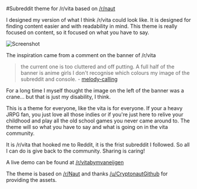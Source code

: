 #Subreddit theme for /r/vita based on [/r/naut](https://github.com/Axel--/Naut-for-reddit)

I designed my version of what I think /r/vita could look like. It is designed for finding content easier and with readability in mind. This theme is really focused on content, so it focused on what you have to say.

![Screenshot](http://i.imgur.com/VOyA7iL.jpg)


The inspiration came from a comment on the banner of /r/vita
> the current one is too cluttered and off putting. A full half of the banner is anime girls I don't recognise which colours my image of the subreddit and console. - [melody-calling](http://www.reddit.com/r/vita/comments/2ujxrg/three_years_and_countingthink_its_about_time_we/cocj8de)

For a long time I myself thought the image on the left of the banner was a crane... but that is just my disability, I think.

This is a theme for everyone, like the vita is for everyone. If your a heavy JRPG fan, you just love all those indies or if you're just here to relive your childhood and play all the old school games you never came around to. The theme will so what you have to say and what is going on in the vita community.

It is /r/vita that hooked me to Reddit, it is the frist subreddit I followed. So all I can do is give back to the community. Sharing is caring!

A live demo can be found at [/r/vitabymvaneijgen](http://reddit.com/r/vitabymvaneijgen)


The theme is based on [/r/Naut](http://reddit.com/r/Naut) and thanks [/u/Cryptonaut](http://reddit.com/u/Cryptonaut)[Github](https://github.com/Axel--/Naut-for-reddit) for providing the assets.
